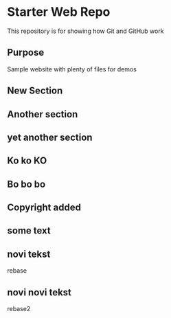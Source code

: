 # Starter Web Repo

This repository is for showing how Git and GitHub work

## Purpose

Sample website with plenty of files for demos

## New Section

## Another section

## yet another section

## Ko ko KO

## Bo bo bo


## Copyright added


## some text

## novi tekst
rebase

## novi novi tekst
rebase2
